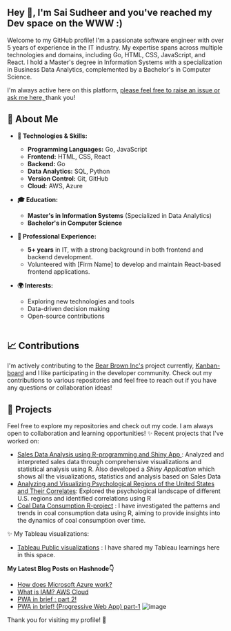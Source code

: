 <!-- ![A Full Stack Web Developer](https://media-exp1.licdn.com/dms/image/C561BAQEUTj_4I-fzJg/company-background_10000/0?e=2159024400&v=beta&t=ruawNuGMCiCJ15QAVo500lGifLXYFz-5EmGCI2aJhGM) >

<!---
- 👋 Hi, I’m @currently-not-available
- 👀 I’m interested in ...
- 🌱 I’m currently learning ...
- 💞️ I’m looking to collaborate on ...
- 📫 How to reach me ...
--->
## Hey 👋, I'm Sai Sudheer and you've reached my Dev space on the WWW :)
<!---
# 🌟 Hi, I'm [Your Name] 🌟--->

Welcome to my GitHub profile! I'm a passionate software engineer with over 5 years of experience in the IT industry. My expertise spans across multiple technologies and domains, including Go, HTML, CSS, JavaScript, and React. I hold a Master's degree in Information Systems with a specialization in Business Data Analytics, complemented by a Bachelor's in Computer Science.

I'm always active here on this platform, [please feel free to raise an issue or ask me here, ](https://github.com/saisudhir14/ama/issues/new) thank you!


## 🚀 About Me

- **🔧 Technologies & Skills:**
  - **Programming Languages:** Go, JavaScript
  - **Frontend:** HTML, CSS, React
  - **Backend:** Go
  - **Data Analytics:** SQL, Python
  - **Version Control:** Git, GitHub
  - **Cloud:** AWS, Azure

- **🎓 Education:**
  - **Master's in Information Systems** (Specialized in Data Analytics)
  - **Bachelor's in Computer Science**

- **💼 Professional Experience:**
  - **5+ years** in IT, with a strong background in both frontend and backend development.
  - Volunteered with [Firm Name] to develop and maintain React-based frontend applications.

- **🌍 Interests:**
  - Exploring new technologies and tools
  - Data-driven decision making
  - Open-source contributions
  <br>

## 📈 Contributions

I'm actively contributing to the [Bear Brown Inc's](https://www.nikbearbrown.com/#home) project currently,  [Kanban-board](https://github.com/mananrg/Frontend_Kanban) and I like participating in the developer community. Check out my contributions to various repositories and feel free to reach out if you have any questions or collaboration ideas!
<br>

## 📂 Projects
<!--
Here are some of the projects I’m currently working on:

-->
Feel free to explore my repositories and check out my code. I am always open to collaboration and learning opportunities!
✨ Recent projects that I've worked on:
  - [Sales Data Analysis using R-programming and Shiny App ](https://github.com/saisudhir14/r-final-term-project): Analyzed and interpreted sales data through comprehensive visualizations and statistical analysis using R. Also developed a <em>Shiny Application</em> which shows all the visualizations, statistics and analysis based on Sales Data
  - [Analyzing and Visualizing Psychological Regions of the United States and Their Correlates](https://github.com/saisudhir14/R-project-2): Explored the psychological landscape of different U.S. regions and identified correlations using R
  - [Coal Data Consumption R-project](https://github.com/saisudhir14/coal-Data-Consumption-R-project) : I have investigated the patterns and trends in coal consumption data using R, aiming to provide insights into the dynamics of coal consumption over time.
    
   ✨ My Tableau visualizations:
  - [Tableau Public visualizations](https://public.tableau.com/app/profile/sudhirdontha/) : I have shared my Tableau learnings here in this space.


<b> My Latest Blog Posts on Hashnode👇</b> 
<br>
<!-- HASHNODE_BLOG:START -->

- [How does Microsoft Azure work?](https://sudhirdontha.hashnode.dev/how-does-microsoft-azure-work-ckq9wrc3f01tvm0s1960ge1u1)
- [What is IAM? 
AWS Cloud](https://sudhirdontha.hashnode.dev/what-is-iam-aws-cloud-ckiue2r7g0emr33s11ja68kdn)
- [PWA in brief : 
part 2!](https://sudhirdontha.hashnode.dev/pwa-in-brief-part-2-ckisuh7ii05cb33s12bgmavyi)
- [PWA in brief! (Progressive Web App)
part-1](https://sudhirdontha.hashnode.dev/pwa-in-brief-part-1-ckisschlk04t433s1go6v4cqh)
![image](https://user-images.githubusercontent.com/55187887/230750277-9604e5f6-354a-4629-8d61-867bf4f1fcb1.png)

<!--
## 🛠️ Technologies I Use

- **Go** for efficient and scalable backend solutions.
- **React** for building interactive and dynamic user interfaces.
- **HTML/CSS/JavaScript** for creating engaging and responsive web pages.
- **SQL/Python** for data analysis and insights.
-->

<!--
## 📫 Contact Me

- **LinkedIn:** [Your LinkedIn Profile](link-to-your-linkedin-profile)
- **Email:** [your-email@example.com]
- **Twitter:** [@YourTwitterHandle](link-to-your-twitter-profile)
-->
Thank you for visiting my profile! 🌟


<!--
With a keen eye for detail and a deep understanding of user behavior, I strive to create designs that are not only aesthetically pleasing but also functional and accessible. My expertise lies in bridging the gap between users and technology, ensuring seamless interactions and delightful experiences.
-->


<!--
## 🛠 Skills & Expertise
-->

<!--

- **User Interface Design (UI)**
- **User Experience Design (UX)**
- **Product Design**
- **Prototyping & Wireframing**
- **User Research & Testing**
- **Interaction Design**
- **Visual Design**
- **Design Systems & Guidelines**

-->

<!-- ## 🚀 Industries & Experience -->


<!-- ## 📂 Featured Projects -->


<!-- [![Linkedin Badge](https://img.shields.io/badge/LinkedIn-0077B5?style=for-the-badge&logo=linkedin&logoColor=white)](https://linkedin.com/in/sudhirdontha)  -->

<!--
[![Twitter Badge](https://img.shields.io/badge/Twitter-1DA1F2?style=for-the-badge&logo=twitter&logoColor=white)](https://twitter.com/sudhir2502)
[![Dev.to Badge](https://img.shields.io/badge/dev.to-0A0A0A?style=for-the-badge&logo=dev.to&logoColor=white)](https://dev.to/sudhirdontha)
[![Hashnode Badge](https://img.shields.io/badge/Hashnode-2962FF?style=for-the-badge&logo=hashnode&logoColor=white)](https://sudhirdontha.hashnode.dev/) 

-->
<!-- &nbsp;&nbsp;&nbsp;&nbsp; ![](https://komarev.com/ghpvc/?username=saisudhir14)--->
<!--
I'm a Student at [Central Michigan Unviersity](https://www.cmich.edu/about). Also, I'm a passionate learner who's always willing to learn and work across technologies and domains 💡. I love to explore new technologies and leverage them to solve real-life problems ✨. 
--->
<!--
<b>Educational research and major:</b> R programming, Tableau, SAP ABAP, Data Analytics, Python, SQL, SAP ERP

<b>Professional experience:</b>
<b>Skills: </b> JavaScript, HTML, CSS, MySQL, SQL Server,Microsoft Azure, AWS Cloud, Java, Spring Framework, 

<!-- - 🔭 I’m currently working on AWS -->
<!--


- 💬 Ask me about Web development, JavaScript,Java,Spring Famework, SQL Database, Microsoft Azure and AWS Cloud. <br> <br>
*   Also, <em>I'm always active here on this platform, [please feel free to raise an issue or ask me here, ](https://github.com/saisudhir14/ama/issues/new) thank you!</em> 
&nbsp;
<br>


✨ Recent projects that I've worked on:
  - [Sales Data Analysis using R-programming and Shiny App ](https://github.com/saisudhir14/r-final-term-project): Analyzed and interpreted sales data through comprehensive visualizations and statistical analysis using R. Also developed a <em>Shiny Application</em> which shows all the visualizations, statistics and analysis based on Sales Data
  - [Analyzing and Visualizing Psychological Regions of the United States and Their Correlates](https://github.com/saisudhir14/R-project-2): Explored the psychological landscape of different U.S. regions and identified correlations using R
  - [Coal Data Consumption R-project](https://github.com/saisudhir14/coal-Data-Consumption-R-project) : I have investigated the patterns and trends in coal consumption data using R, aiming to provide insights into the dynamics of coal consumption over time.
    
   ✨ My Tableau visualizations:
  - [Tableau Public visualizations](https://public.tableau.com/app/profile/sudhirdontha/) : I have shared my Tableau learnings here in this space.

<p align="left">
<!--
#### ⚙️ GitHub Analytics
<p align="left">
<a href="https://github.com/saisudhir14">
<!--  <img height="180em" src="https://github-readme-stats-eight-theta.vercel.app/api?username=saisudhir14&show_icons=true&theme=vue-dark&include_all_commits=true&count_private=true" /> -->
  <!--
  <img height="180em" src="https://github-readme-stats-eight-theta.vercel.app/api/top-langs/?username=saisudhir14&layout=compact&exclude_lang=java+r&theme=vue-dark" />
</a>
</p>

-->
<!--[![Sudhir's GitHub stats](https://github-readme-stats.vercel.app/api?username=saisudhir14&show_icons=true&icon_color=586069&text_color=586069&bg_color=fff&line_height=30&hide_title=true&title_color=0366d6)](https://github.com/anuraghazra/github-readme-stats) 

## LeetCode ([profile](https://leetcode.com/sudhir02))
[![Sudhir's LeetCode stats](https://leetcode-stats-six.vercel.app/api?username=sudhir02)](https://github.com/KnlnKS/leetcode-stats) -->


<!-- [<a Href='https://www.linkedin.com/in/sudhirdontha/' alt='Linkedin' height='40'>](https://www.linkedin.com/in/sudhirdontha/)  
<a href='https://archiveprogram.github.com/'><img src='https://raw.githubusercontent.com/acervenky/animated-github-badges/master/assets/acbadge.gif' width='40' height='40'></a> <a href='https://docs.github.com/en/developers'><img src='https://raw.githubusercontent.com/acervenky/animated-github-badges/master/assets/devbadge.gif' width='40' height='40'> -->
 


<!--
<b> My Latest Blog Posts on Hashnode👇</b> -->
<br>
<!-- HASHNODE_BLOG:START -->
<!--
- [How does Microsoft Azure work?](https://sudhirdontha.hashnode.dev/how-does-microsoft-azure-work-ckq9wrc3f01tvm0s1960ge1u1)
- [What is IAM? 
AWS Cloud](https://sudhirdontha.hashnode.dev/what-is-iam-aws-cloud-ckiue2r7g0emr33s11ja68kdn)
- [PWA in brief : 
part 2!](https://sudhirdontha.hashnode.dev/pwa-in-brief-part-2-ckisuh7ii05cb33s12bgmavyi)
- [PWA in brief! (Progressive Web App)
part-1](https://sudhirdontha.hashnode.dev/pwa-in-brief-part-1-ckisschlk04t433s1go6v4cqh)
![image](https://user-images.githubusercontent.com/55187887/230750277-9604e5f6-354a-4629-8d61-867bf4f1fcb1.png)
--->
<!--
Thank you for visiting my GitHub profile. I hope you find my projects and contributions. Stay curious, keep exploring, and let's make a positive impact together! 👍
-->

<!-- HASHNODE_BLOG:END -->
<!--## My Latest Blog Posts on Dev.to👇 -->
<!--BLOG-POST-LIST:START-->
<!--[![Latest blog post workflow](https://github.com/saisudhir14/saisudhir14/actions/workflows/blog_devto.yml/badge.svg)](https://github.com/saisudhir14/saisudhir14/actions/workflows/blog_devto.yml) -->
<!--BLOG-POST-LIST:END-->
<!--
<html>
 <a href="https://linkedin.com/in/saisudhir14"> LinkedIn -->
 <!--
 <img src="https://img.shields.io/badge/-Linkedin-0077B5?style=flat-square&logo=Linkedin&logoColor=white"/></a>
 -->
</html>

